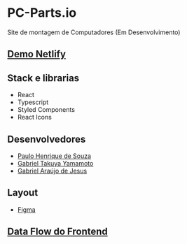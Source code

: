 # PC-Parts.io

Site de montagem de Computadores (Em Desenvolvimento)

## [Demo Netlify](https://pc-parts-io.netlify.app/)

## Stack e librarias

-   React
-   Typescript
-   Styled Components
-   React Icons

## Desenvolvedores

-   [Paulo Henrique de Souza](https://github.com/PSouza-10)
-   [Gabriel Takuya Yamamoto](https://github.com/Takkuya)
-   [Gabriel Araújo de Jesus](https://github.com/Gabriel-J3sus)

## Layout

-   [Figma](https://www.figma.com/file/ectqX71kWNVARIbRwGzYCv/PC-Part.io?node-id=0%3A1)

## [Data Flow do Frontend](https://lucid.app/lucidchart/invitations/accept/0c69a236-367d-4390-a5d6-7485f270e7dc)
